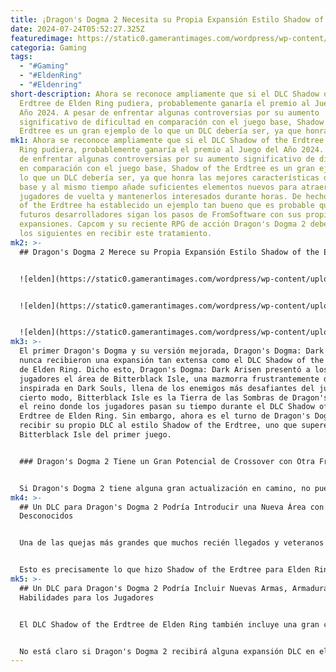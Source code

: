 ```yaml
---
title: ¡Dragon's Dogma 2 Necesita su Propia Expansión Estilo Shadow of the Erdtree!
date: 2024-07-24T05:52:27.325Z
featuredimage: https://static0.gamerantimages.com/wordpress/wp-content/uploads/wm/2024/07/dragon-s-dogma-2-beastren-with-shadow-of-the-erdtree.jpg?q=49&fit=crop&w=1100&h=618&dpr=2
categoria: Gaming
tags:
  - "#Gaming"
  - "#EldenRing"
  - "#Eldenring"
short-description: Ahora se reconoce ampliamente que si el DLC Shadow of the
  Erdtree de Elden Ring pudiera, probablemente ganaría el premio al Juego del
  Año 2024. A pesar de enfrentar algunas controversias por su aumento
  significativo de dificultad en comparación con el juego base, Shadow of the
  Erdtree es un gran ejemplo de lo que un DLC debería ser, ya que honra las mejo
mk1: Ahora se reconoce ampliamente que si el DLC Shadow of the Erdtree de Elden
  Ring pudiera, probablemente ganaría el premio al Juego del Año 2024. A pesar
  de enfrentar algunas controversias por su aumento significativo de dificultad
  en comparación con el juego base, Shadow of the Erdtree es un gran ejemplo de
  lo que un DLC debería ser, ya que honra las mejores características del juego
  base y al mismo tiempo añade suficientes elementos nuevos para atraer a los
  jugadores de vuelta y mantenerlos interesados durante horas. De hecho, Shadow
  of the Erdtree ha establecido un ejemplo tan bueno que es probable que los
  futuros desarrolladores sigan los pasos de FromSoftware con sus propias
  expansiones. Capcom y su reciente RPG de acción Dragon's Dogma 2 deberían ser
  los siguientes en recibir este tratamiento.
mk2: >-
  ## Dragon's Dogma 2 Merece su Propia Expansión Estilo Shadow of the Erdtree


  ![elden](https://static0.gamerantimages.com/wordpress/wp-content/uploads/2024/05/dragon-s-dogma-2-characters-standing-in-an-open-field.jpg?q=49&fit=contain&w=750&h=415&dpr=2 "elden")


  ![elden](https://static0.gamerantimages.com/wordpress/wp-content/uploads/2024/05/dragon-s-dogma-2-sorcerers-casting-spells-on-an-enemy.jpg?q=49&fit=contain&w=750&h=415&dpr=2 "elden")


  ![elden](https://static0.gamerantimages.com/wordpress/wp-content/uploads/2024/05/dragon-s-dogma-2-beastren-warrior.jpg?q=49&fit=contain&w=750&h=415&dpr=2 "elden")
mk3: >-
  El primer Dragon's Dogma y su versión mejorada, Dragon's Dogma: Dark Arisen,
  nunca recibieron una expansión tan extensa como el DLC Shadow of the Erdtree
  de Elden Ring. Dicho esto, Dragon's Dogma: Dark Arisen presentó a los
  jugadores el área de Bitterblack Isle, una mazmorra frustrantemente difícil
  inspirada en Dark Souls, llena de los enemigos más desafiantes del juego. En
  cierto modo, Bitterblack Isle es la Tierra de las Sombras de Dragon's Dogma,
  el reino donde los jugadores pasan su tiempo durante el DLC Shadow of the
  Erdtree de Elden Ring. Sin embargo, ahora es el turno de Dragon's Dogma 2 de
  recibir su propio DLC al estilo Shadow of the Erdtree, uno que supere a la
  Bitterblack Isle del primer juego.


  ### Dragon's Dogma 2 Tiene un Gran Potencial de Crossover con Otra Franquicia de Capcom


  Si Dragon's Dogma 2 tiene alguna gran actualización en camino, no puede perder la oportunidad de asociarse con cierta otra franquicia de Capcom.
mk4: >-
  ## Un DLC para Dragon's Dogma 2 Podría Introducir una Nueva Área con Enemigos
  Desconocidos


  Una de las quejas más grandes que muchos recién llegados y veteranos de Dragon's Dogma tienen con Dragon's Dogma 2 es la falta de variedad de enemigos. Si bien ciertamente hay muchos enemigos para que los jugadores luchen, esas peleas se vuelven muy repetitivas después de pasar incontables horas viajando de un lugar a otro debido a las restricciones de viaje rápido de Dragon's Dogma 2 y la falta de monturas. Como tal, un DLC del tamaño de Shadow of the Erdtree para Dragon's Dogma 2 podría introducir nuevos enemigos al juego. Por supuesto, esto probablemente también implicaría llevar a los jugadores a una región completamente nueva, ya que simplemente añadir nuevos enemigos al mundo actual del juego no sería lo suficientemente convincente.


  Esto es precisamente lo que hizo Shadow of the Erdtree para Elden Ring, y podría funcionar igual de bien en Dragon's Dogma 2. El mundo abierto de Dragon's Dogma 2 es vasto, con varios entornos diferentes para que los jugadores naveguen, pero una nueva y desconocida región en un DLC añadiría a esa experiencia. Una característica importante que contribuyó al éxito de Shadow of the Erdtree es la apariencia distintiva y la estructura geológica de la Tierra de las Sombras en comparación con las Tierras Intermedias del juego base. De la misma manera, Dragon's Dogma 2 podría añadir su propia Tierra de las Sombras en un DLC que tuviera su propio clima, cultura y estructura geológica.
mk5: >-
  ## Un DLC para Dragon's Dogma 2 Podría Incluir Nuevas Armas, Armaduras y
  Habilidades para los Jugadores


  El DLC Shadow of the Erdtree de Elden Ring también incluye una gran cantidad de nuevo equipo para que los jugadores adquieran, junto con nuevas hechicerías, encantamientos, Cenizas de Espíritu, Cenizas de Guerra y consumibles. En resumen, Shadow of the Erdtree es mucho más que un simple DLC, es una expansión completa. Dragon's Dogma 2 podría hacer lo mismo para sus jugadores al proporcionarles una gran cantidad de nuevo equipo y habilidades para obtener, todo lo cual podría reemplazar efectivamente sus construcciones actuales si así lo desean.


  No está claro si Dragon's Dogma 2 recibirá alguna expansión DLC en el futuro, pero Capcom se ha mantenido abierta a la idea. Es totalmente posible que el desarrollador esté trabajando actualmente en un DLC para Dragon's Dogma 2, pero si es así, el DLC merece ser tan sustancial como la expansión Shadow of the Erdtree de Elden Ring.
---
```

